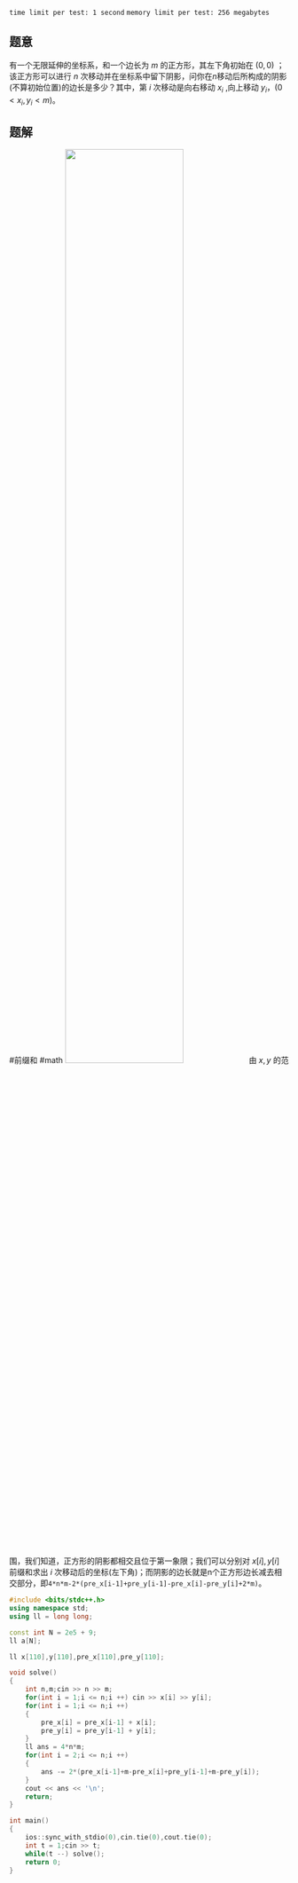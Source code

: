 `time limit per test: 1 second`
`memory limit per test: 256 megabytes`
## 题意
有一个无限延伸的坐标系，和一个边长为 $m$ 的正方形，其左下角初始在 $(0,0)$ ；该正方形可以进行 $n$ 次移动并在坐标系中留下阴影，问你在$n$移动后所构成的阴影(不算初始位置)的边长是多少？其中，第 $i$ 次移动是向右移动 $x_i$ ,向上移动 $y_i$，$(0<x_i,y_i<m)$。

## 题解
#前缀和 #math
<img src="https://espresso.codeforces.com/d7b6a3718c5865a2a6d22b88f9e93e0dc2b77103.png" width="65%"/>
由 $x,y$ 的范围，我们知道，正方形的阴影都相交且位于第一象限；我们可以分别对 $x[i],y[i]$ 前缀和求出 $i$ 次移动后的坐标(左下角)；而阴影的边长就是n个正方形边长减去相交部分，即`4*n*m-2*(pre_x[i-1]+pre_y[i-1]-pre_x[i]-pre_y[i]+2*m)`。

```cpp
#include <bits/stdc++.h>
using namespace std;
using ll = long long;

const int N = 2e5 + 9;
ll a[N];

ll x[110],y[110],pre_x[110],pre_y[110];

void solve()
{
	int n,m;cin >> n >> m; 
	for(int i = 1;i <= n;i ++) cin >> x[i] >> y[i];
	for(int i = 1;i <= n;i ++)
	{
		pre_x[i] = pre_x[i-1] + x[i];
		pre_y[i] = pre_y[i-1] + y[i];
	}
	ll ans = 4*n*m;
	for(int i = 2;i <= n;i ++)
	{
		ans -= 2*(pre_x[i-1]+m-pre_x[i]+pre_y[i-1]+m-pre_y[i]);
	}
	cout << ans << '\n';
	return;
}

int main()
{
	ios::sync_with_stdio(0),cin.tie(0),cout.tie(0);
	int t = 1;cin >> t;
	while(t --) solve();
	return 0;
}
```


